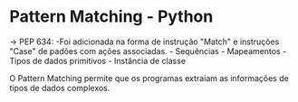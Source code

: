 # Pattern Matching - Python

-> PEP 634: 
    -Foi adicionada na forma de instrução "Match" e instruções "Case" de padões com ações associadas. 
        - Sequências
        - Mapeamentos
        - Tipos de dados primitivos
        - Instância de classe

O Pattern Matching permite que os programas extraiam as informações de tipos de dados complexos.